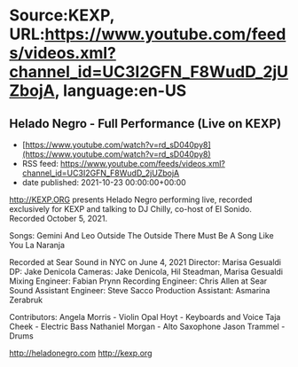 # Source:KEXP, URL:https://www.youtube.com/feeds/videos.xml?channel_id=UC3I2GFN_F8WudD_2jUZbojA, language:en-US

## Helado Negro - Full Performance (Live on KEXP)
 - [https://www.youtube.com/watch?v=rd_sD040py8](https://www.youtube.com/watch?v=rd_sD040py8)
 - RSS feed: https://www.youtube.com/feeds/videos.xml?channel_id=UC3I2GFN_F8WudD_2jUZbojA
 - date published: 2021-10-23 00:00:00+00:00

http://KEXP.ORG presents Helado Negro performing live, recorded exclusively for KEXP and talking to DJ Chilly, co-host of El Sonido. Recorded October 5, 2021.

Songs:
Gemini And Leo
Outside The Outside
There Must Be A Song Like You
La Naranja

Recorded at Sear Sound in NYC on June 4, 2021
Director: Marisa Gesualdi
DP: Jake Denicola
Cameras: Jake Denicola, Hil Steadman, Marisa Gesualdi
Mixing Engineer: Fabian Prynn
Recording Engineer: Chris Allen at Sear Sound
Assistant Engineer: Steve Sacco
Production Assistant: Asmarina Zerabruk

Contributors:
Angela Morris - Violin
Opal Hoyt - Keyboards and Voice
Taja Cheek - Electric Bass
Nathaniel Morgan - Alto Saxophone
Jason Trammel - Drums

http://heladonegro.com
http://kexp.org

